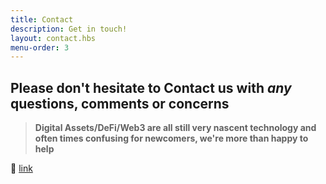 ```yaml
---
title: Contact
description: Get in touch!
layout: contact.hbs
menu-order: 3
---
```


## Please don't hesitate to Contact us with *any* questions, comments or concerns 
>**Digital Assets/DeFi/Web3 are all still very nascent technology and often times confusing for newcomers, we're more than happy to help**

📨 [link](ryanparker@southchain.digital)
